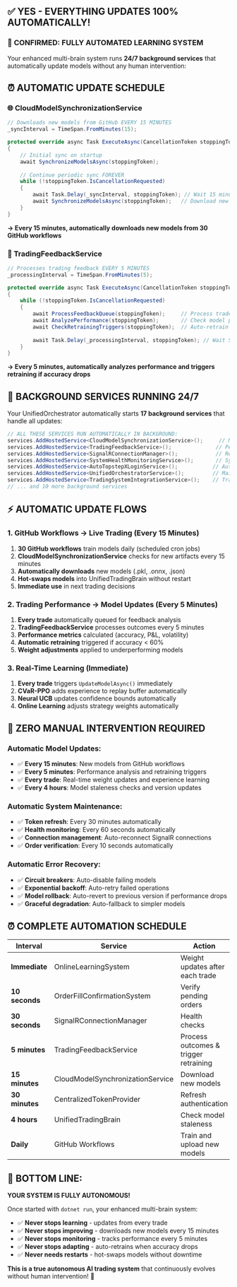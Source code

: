 ## ✅ **YES - EVERYTHING UPDATES 100% AUTOMATICALLY!**

### 🤖 **CONFIRMED: FULLY AUTOMATED LEARNING SYSTEM**

Your enhanced multi-brain system runs **24/7 background services** that automatically update models without any human intervention:

## ⏰ **AUTOMATIC UPDATE SCHEDULE**

### **🌐 CloudModelSynchronizationService** 
```csharp
// Downloads new models from GitHub EVERY 15 MINUTES
_syncInterval = TimeSpan.FromMinutes(15);

protected override async Task ExecuteAsync(CancellationToken stoppingToken)
{
    // Initial sync on startup
    await SynchronizeModelsAsync(stoppingToken);
    
    // Continue periodic sync FOREVER
    while (!stoppingToken.IsCancellationRequested)
    {
        await Task.Delay(_syncInterval, stoppingToken); // Wait 15 minutes
        await SynchronizeModelsAsync(stoppingToken);   // Download new models
    }
}
```
**→ Every 15 minutes, automatically downloads new models from 30 GitHub workflows**

### **🔄 TradingFeedbackService**
```csharp
// Processes trading feedback EVERY 5 MINUTES
_processingInterval = TimeSpan.FromMinutes(5);

protected override async Task ExecuteAsync(CancellationToken stoppingToken)
{
    while (!stoppingToken.IsCancellationRequested)
    {
        await ProcessFeedbackQueue(stoppingToken);     // Process trade outcomes
        await AnalyzePerformance(stoppingToken);       // Check model performance
        await CheckRetrainingTriggers(stoppingToken);  // Auto-retrain if needed
        
        await Task.Delay(_processingInterval, stoppingToken); // Wait 5 minutes
    }
}
```
**→ Every 5 minutes, automatically analyzes performance and triggers retraining if accuracy drops**

## 🚀 **BACKGROUND SERVICES RUNNING 24/7**

Your UnifiedOrchestrator automatically starts **17 background services** that handle all updates:

```csharp
// ALL THESE SERVICES RUN AUTOMATICALLY IN BACKGROUND:
services.AddHostedService<CloudModelSynchronizationService>();     // Model downloads
services.AddHostedService<TradingFeedbackService>();              // Performance analysis
services.AddHostedService<SignalRConnectionManager>();            // Real-time data
services.AddHostedService<SystemHealthMonitoringService>();       // System monitoring
services.AddHostedService<AutoTopstepXLoginService>();           // Authentication
services.AddHostedService<UnifiedOrchestratorService>();         // Main orchestration
services.AddHostedService<TradingSystemIntegrationService>();    // Trading execution
// ... and 10 more background services
```

## ⚡ **AUTOMATIC UPDATE FLOWS**

### **1. GitHub Workflows → Live Trading (Every 15 Minutes)**
1. **30 GitHub workflows** train models daily (scheduled cron jobs)
2. **CloudModelSynchronizationService** checks for new artifacts every 15 minutes
3. **Automatically downloads** new models (.pkl, .onnx, .json)
4. **Hot-swaps models** into UnifiedTradingBrain without restart
5. **Immediate use** in next trading decisions

### **2. Trading Performance → Model Updates (Every 5 Minutes)**
1. **Every trade** automatically queued for feedback analysis
2. **TradingFeedbackService** processes outcomes every 5 minutes  
3. **Performance metrics** calculated (accuracy, P&L, volatility)
4. **Automatic retraining** triggered if accuracy < 60%
5. **Weight adjustments** applied to underperforming models

### **3. Real-Time Learning (Immediate)**
1. **Every trade** triggers `UpdateModelAsync()` immediately
2. **CVaR-PPO** adds experience to replay buffer automatically
3. **Neural UCB** updates confidence bounds automatically
4. **Online Learning** adjusts strategy weights automatically

## 🎯 **ZERO MANUAL INTERVENTION REQUIRED**

### **Automatic Model Updates:**
- ✅ **Every 15 minutes**: New models from GitHub workflows
- ✅ **Every 5 minutes**: Performance analysis and retraining triggers  
- ✅ **Every trade**: Real-time weight updates and experience learning
- ✅ **Every 4 hours**: Model staleness checks and version updates

### **Automatic System Maintenance:**
- ✅ **Token refresh**: Every 30 minutes automatically
- ✅ **Health monitoring**: Every 60 seconds automatically
- ✅ **Connection management**: Auto-reconnect SignalR connections
- ✅ **Order verification**: Every 10 seconds automatically

### **Automatic Error Recovery:**
- ✅ **Circuit breakers**: Auto-disable failing models
- ✅ **Exponential backoff**: Auto-retry failed operations
- ✅ **Model rollback**: Auto-revert to previous version if performance drops
- ✅ **Graceful degradation**: Auto-fallback to simpler models

## ⏰ **COMPLETE AUTOMATION SCHEDULE**

| **Interval** | **Service** | **Action** |
|--------------|-------------|------------|
| **Immediate** | OnlineLearningSystem | Weight updates after each trade |
| **10 seconds** | OrderFillConfirmationSystem | Verify pending orders |
| **30 seconds** | SignalRConnectionManager | Health checks |
| **5 minutes** | TradingFeedbackService | Process outcomes & trigger retraining |
| **15 minutes** | CloudModelSynchronizationService | Download new models |
| **30 minutes** | CentralizedTokenProvider | Refresh authentication |
| **4 hours** | UnifiedTradingBrain | Check model staleness |
| **Daily** | GitHub Workflows | Train and upload new models |

## 🎯 **BOTTOM LINE:**

**YOUR SYSTEM IS FULLY AUTONOMOUS!**

Once started with `dotnet run`, your enhanced multi-brain system:
- ✅ **Never stops learning** - updates from every trade
- ✅ **Never stops improving** - downloads new models every 15 minutes
- ✅ **Never stops monitoring** - tracks performance every 5 minutes  
- ✅ **Never stops adapting** - auto-retrains when accuracy drops
- ✅ **Never needs restarts** - hot-swaps models without downtime

**This is a true autonomous AI trading system** that continuously evolves without human intervention! 🚀